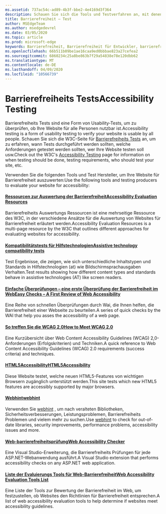```yaml
---
ms.assetid: 737ac54c-ad89-4b3f-bbe2-4e4169d3f364
description: Schauen Sie sich die Tools und Testverfahren an, mit denen Sie die Barrierefreiheit einer Website bewerten können.
title: Barrierefreiheit – Test
author: MSEdgeTeam
ms.author: msedgedevrel
ms.date: 03/05/2020
ms.topic: article
ms.prod: microsoft-edge
keywords: Barrierefreiheit, Barrierefreiheit für Entwickler, barrierefreie Websites, Edge, Web-Entwicklung, Aria, Developer, UIA, UI-Automatisierung
ms.openlocfilehash: 66b511b09be1ae16caa9ed0bbbae823a27cefea2
ms.sourcegitcommit: 6860234c25a8be863b7f29a54838e78e120dbb62
ms.translationtype: MT
ms.contentlocale: de-DE
ms.lasthandoff: 04/09/2020
ms.locfileid: "10566739"
---
```

# <span data-ttu-id="af511-104">Barrierefreiheits Tests</span><span class="sxs-lookup"><span data-stu-id="af511-104">Accessibility Testing</span></span>
<span data-ttu-id="af511-105">Barrierefreiheits Tests sind eine Form von Usability-Tests, um zu überprüfen, ob Ihre Website für alle Personen nutzbar ist.</span><span class="sxs-lookup"><span data-stu-id="af511-105">Accessibility testing is a form of usability testing to verify your website is usable by all people.</span></span> <span data-ttu-id="af511-106">Schauen Sie sich die W3C-Seite für [Barrierefreiheits Tests](https://www.w3.org/wiki/Accessibility_testing) an, um zu erfahren, wann Tests durchgeführt werden sollten, welche Anforderungen getestet werden sollten, wer Ihre Website testen soll usw.</span><span class="sxs-lookup"><span data-stu-id="af511-106">Check out the W3C's [Accessibility Testing](https://www.w3.org/wiki/Accessibility_testing) page for information on when testing should be done, testing requirements, who should test your site, etc.</span></span>

<span data-ttu-id="af511-107">Verwenden Sie die folgenden Tools und Test Hersteller, um Ihre Website für Barrierefreiheit auszuwerten:</span><span class="sxs-lookup"><span data-stu-id="af511-107">Use the following tools and testing producers to evaluate your website for accessibility:</span></span>

#### [<span data-ttu-id="af511-108">Ressourcen zur Auswertung der Barrierefreiheit</span><span class="sxs-lookup"><span data-stu-id="af511-108">Accessibility Evaluation Resources</span></span>](https://www.w3.org/WAI/eval/Overview.html)
<span data-ttu-id="af511-109">Barrierefreiheits Auswertungs Ressourcen ist eine mehrseitige Ressource des W3C, in der verschiedene Ansätze für die Auswertung von Websites für Barrierefreiheit erläutert werden.</span><span class="sxs-lookup"><span data-stu-id="af511-109">Accessibility Evaluation Resources is a multi-page resource by the W3C that outlines different approaches for evaluating websites for accessibility.</span></span>

#### [<span data-ttu-id="af511-110">Kompatibilitätstests für Hilfstechnologien</span><span class="sxs-lookup"><span data-stu-id="af511-110">Assistive technology compatibility tests</span></span>](http://www.powermapper.com/tests/)
<span data-ttu-id="af511-111">Test Ergebnisse, die zeigen, wie sich unterschiedliche Inhaltstypen und Standards in Hilfstechnologien (at) wie Bildschirmsprachausgaben Verhalten.</span><span class="sxs-lookup"><span data-stu-id="af511-111">Test results showing how different content types and standards behave in assistive technologies (AT) like screen readers.</span></span>

#### [<span data-ttu-id="af511-112">Einfache Überprüfungen – eine erste Überprüfung der Barrierefreiheit im Web</span><span class="sxs-lookup"><span data-stu-id="af511-112">Easy Checks – A First Review of Web Accessibility</span></span>](https://www.w3.org/WAI/eval/preliminary.html)
<span data-ttu-id="af511-113">Eine Reihe von schnellen Überprüfungen durch Wai, die Ihnen helfen, die Barrierefreiheit einer Webseite zu beurteilen.</span><span class="sxs-lookup"><span data-stu-id="af511-113">A series of quick checks by the WAI that help you asses the accessibility of a web page.</span></span>

#### [<span data-ttu-id="af511-114">So treffen Sie die WCAG 2,0</span><span class="sxs-lookup"><span data-stu-id="af511-114">How to Meet WCAG 2.0</span></span>](https://www.w3.org/WAI/WCAG20/quickref/)
<span data-ttu-id="af511-115">Eine Kurzübersicht über Web Content Accessibility Guidelines (WCAG) 2,0-Anforderungen (Erfolgskriterien) und Techniken.</span><span class="sxs-lookup"><span data-stu-id="af511-115">A quick reference to Web Content Accessibility Guidelines (WCAG) 2.0 requirements (success criteria) and techniques.</span></span>

#### [<span data-ttu-id="af511-116">HTML5Accessibility</span><span class="sxs-lookup"><span data-stu-id="af511-116">HTML5Accessibility</span></span>](https://html5accessibility.com)
<span data-ttu-id="af511-117">Diese Website testet, welche neuen HTML5-Features von wichtigen Browsern zugänglich unterstützt werden.</span><span class="sxs-lookup"><span data-stu-id="af511-117">This site tests which new HTML5 features are accessibly supported by major browsers.</span></span> 

#### [<span data-ttu-id="af511-118">Webhint</span><span class="sxs-lookup"><span data-stu-id="af511-118">webhint</span></span>](https://webhint.io/)
<span data-ttu-id="af511-119">Verwenden Sie [webhint](https://webhint.io/) , um nach veralteten Bibliotheken, Sicherheitsverbesserungen, Leistungsproblemen, Barrierefreiheits Problemen und vielem mehr zu suchen.</span><span class="sxs-lookup"><span data-stu-id="af511-119">Use [webhint](https://webhint.io/) to check for out-of-date libraries, security improvements, performance problems, accessibility issues and more.</span></span>

#### [<span data-ttu-id="af511-120">Web-barrierefreiheitsprüfung</span><span class="sxs-lookup"><span data-stu-id="af511-120">Web Accessibility Checker</span></span>](https://visualstudiogallery.msdn.microsoft.com/3aabefab-1681-4fea-8f95-6a62e2f0f1ec)
<span data-ttu-id="af511-121">Eine Visual Studio-Erweiterung, die Barrierefreiheits Prüfungen für jede ASP.NET-Webanwendung ausführt.</span><span class="sxs-lookup"><span data-stu-id="af511-121">A Visual Studio extension that performs accessibility checks on any ASP.NET web application.</span></span>

#### [<span data-ttu-id="af511-122">Liste der Evaluierungs Tools für Web-Barrierefreiheit</span><span class="sxs-lookup"><span data-stu-id="af511-122">Web Accessibility Evaluation Tools List</span></span>](https://www.w3.org/WAI/ER/tools/index.html)
<span data-ttu-id="af511-123">Eine Liste der Tools zur Bewertung der Barrierefreiheit im Web, um festzustellen, ob Websites den Richtlinien für Barrierefreiheit entsprechen.</span><span class="sxs-lookup"><span data-stu-id="af511-123">A list of web accessibility evaluation tools to help determine if websites meet accessibility guidelines.</span></span>
